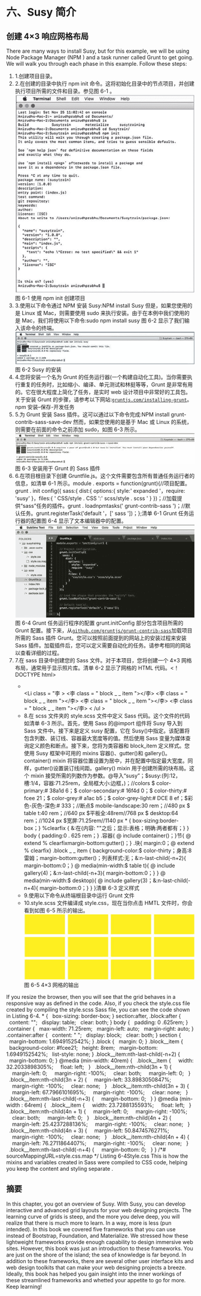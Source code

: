 # 六、Susy 简介


## 创建 4×3 响应网格布局

There are many ways to install Susy, but for this example, we will be using Node Package Manager (NPM ) and a task runner called Grunt to get going. We will walk you through each phase in this example. Follow these steps:

1.  1.创建项目目录。
2.  2.在创建的目录中执行 npm init 命令。这将初始化目录中的节点项目，并创建执行项目所需的文件和目录。参见图 6-1 。![A450102_1_En_6_Fig1_HTML.jpg](img/A450102_1_En_6_Fig1_HTML.jpg)图 6-1 使用 npm init 创建项目
3.  3.使用以下命令通过 NPM 安装 Susy:NPM install Susy 但是，如果您使用的是 Linux 或 Mac，则需要使用 sudo 来执行安装。由于在本例中我们使用的是 Mac，我们将使用以下命令:sudo npm install susy 图 6-2 显示了我们输入该命令的终端。![A450102_1_En_6_Fig2_HTML.jpg](img/A450102_1_En_6_Fig2_HTML.jpg)图 6-2 Susy 的安装
4.  4.您将安装一个名为 Grunt 的任务运行器(一个构建自动化工具)。当你需要执行重复的任务时，比如缩小、编译、单元测试和林挺等等，Grunt 是非常有用的。它在很大程度上简化了任务，是实时 web 设计项目中非常好的工具包。关于安装 Grunt 的步骤，请参考以下网站:[`gruntjs.com/installing-grunt`](https://gruntjs.com/installing-grunt)。npm 安装–保存-开发任务
5.  5.为 Grunt 安装 Sass 插件。这可以通过以下命令完成:NPM install grunt-contrib-sass-save-dev 然而，如果您使用的是基于 Mac 或 Linux 的系统，则需要在前面的命令之前添加 sudo，如图 6-3 所示。![A450102_1_En_6_Fig3_HTML.jpg](img/A450102_1_En_6_Fig3_HTML.jpg)图 6-3 安装用于 Grunt 的 Sass 插件
6.  6.在项目根目录下创建 Gruntfile.js。这个文件需要包含所有普通任务运行者的信息，如清单 6-1 所示。module . exports = function(grunt){//项目配置。grunt . init config({ sass:{ dist:{ options:{ style:' expanded '，require: 'susy' }，files:{ ' CSS/style . CSS ':' scss/style . scss ' } })；//加载提供“sass”任务的插件。grunt . loadnpmtasks(' grunt-contrib-sass ')；//默认任务。grunt.registerTask('default '，[' sass '])；};清单 6-1 Grunt 任务运行器的配置图 6-4 显示了文本编辑器中的配置。![A450102_1_En_6_Fig4_HTML.jpg](img/A450102_1_En_6_Fig4_HTML.jpg)图 6-4 Grunt 任务运行程序的配置 grunt.initConfig 部分包含项目所需的 Grunt 配置。接下来，从[`github.com/gruntjs/grunt-contrib-sass`](https://github.com/gruntjs/grunt-contrib-sass)加载项目所需的 Sass 插件 Grunt。您可以按照前面提到的网站上的安装过程来安装 Sass 插件。加载插件后，您可以定义需要自动化的任务。请参考相同的网站以查看详细的过程。
7.  7.在 sass 目录中创建您的 Sass 文件。对于本项目，您将创建一个 4×3 网格布局，通常用于显示照片库。清单 6-2 显示了网格的 HTML 代码。<！DOCTYPE html><html><head><title>Susy 示例</title><meta name = " viewport " content = " width = device-width， initial-scale = 1 "><link rel = " style sheet " type = " text/CSS " href = " CSS/style . CSS "></head><body><div class = " container clear fix "><section><ul class = " blocks "><Li class = " block _ _ item "></Li><Li class = "李 > <李 class = " block _ _ item "></李> <李 class = " block _ _ item "></李> <李 class = " block _ _ item "></李> <李 class = " block _ _ item "></李> < /ul >
8.  8.在 scss 文件夹的 style.scss 文件中定义 Sass 代码。这个文件的代码如清单 6-3 所示。首先，使用 Sass 的@import 组件将 Susy 导入到 Sass 文件中。接下来是定义 susy 配置，它在 Susy()中指定。该配置将包含列数、装订线、容器最大宽度等的值。然后使用 Sass 变量为媒体查询定义颜色和断点。接下来，您将为类容器和 block_item 定义样式。您使用 Susy 框架中可用的 mixins 容器()、gutter()和 gallery()。container() mixin 将容器位置设置为居中，并在配置中指定最大宽度。同样，gutter()设置装订线间距。gallery() mixin 用于创建所需的块布局。这个 mixin 接受所需的列数作为参数。@导入“susy”；$susy:(列:12，槽:1/4，容器:71.25rem，全局框大小:边框，)；//colors $ color-primary:# 38a1d 6；$ color-secondary:# 16f4d 0；$ color-thirty:# fcee 21；$ color-grey:# a1ac b5；$ color-grey-light:# DCE 8 ef；$彩色-灰色-深色:# 333；//断点$ mobile-landscape:30 rem；//480 px $ table t:40 rem；//640 px $平板全:48rem//768 px $ desktop:64 rem；//1024 px $宽屏:71.25rem//1140 px * { box-sizing:border-box；} %clearfix { &:在{内容: ""之后；显示:表格；明确:两者都有；} } body { padding:0 . 625 rem；} .容器{ @ include container()；}节{ @ extend % clearfixmargin-bottom:gutter()；} .块{ margin:0；@ extend % clearfix} .block _ _ item { background-color:$ color-thirty；身高:8 雷姆；margin-bottom:gutter()；列表样式:无；&:n-last-child(-n+2){ margin-bottom:0；} @ media(min-width:$ table t){ @ include gallery(4)；&:n-last-child(-n+3){ margin-bottom:0；} } @ media(min-width:$ desktop){ @ include gallery(3)；&:n-last-child(-n+4){ margin-bottom:0；} } }清单 6-3 定义样式
9.  9.使用以下命令从终端根目录中运行 Grunt 文件
10.  10.style.scss 文件编译成 style.css，现在当你点击 HMTL 文件时，你会看到如图 6-5 所示的输出。![A450102_1_En_6_Fig5_HTML.jpg](img/A450102_1_En_6_Fig5_HTML.jpg)图 6-5 4×3 网格的输出

If you resize the browser, then you will see that the grid behaves in a responsive way as defined in the code. Also, if you check the style.css file created by compiling the style.scss Sass file, you can see the code shown in Listing 6-4. * {   box-sizing: border-box; } section:after, .block:after {   content: "";   display: table;   clear: both; } body {   padding: 0 .625rem; } .container {   max-width: 71.25rem;   margin-left: auto;   margin-right: auto; } .container:after {   content: " ";   display: block;   clear: both; } section {   margin-bottom: 1.6949152542%; } .block {   margin: 0; } .block__item {   background-color: #fcee21;   height: 8rem;   margin-bottom: 1.6949152542%;   list-style: none; } .block__item:nth-last-child(-n+2) {   margin-bottom: 0; } @media (min-width: 40rem) {   .block__item {     width: 32.2033898305%;     float: left;   }   .block__item:nth-child(3n + 1) {     margin-left: 0;     margin-right: -100%;     clear: both;     margin-left: 0;   }   .block__item:nth-child(3n + 2) {     margin-left: 33.8983050847%;     margin-right: -100%;     clear: none;   }   .block__item:nth-child(3n + 3) {     margin-left: 67.7966101695%;     margin-right: -100%;     clear: none;   }   .block__item:nth-last-child(-n+3) {     margin-bottom: 0;   } } @media (min-width : 64rem) {   .block__item {     width: 23.7288135593%;     float: left;   }   .block__item:nth-child(4n + 1) {     margin-left: 0;     margin-right: -100%;     clear: both;     margin-left: 0;   }   .block__item:nth-child(4n + 2) {     margin-left: 25.4237288136%;     margin-right: -100%;     clear: none;   }   .block__item:nth-child(4n + 3) {     margin-left: 50.8474576271%;     margin-right: -100%;     clear: none;   }   .block__item:nth-child(4n + 4) {     margin-left: 76.2711864407%;     margin-right: -100%;     clear: none;   }   .block__item:nth-last-child(-n+4) {     margin-bottom: 0;   } } /*# sourceMappingURL=style.css.map */ Listing 6-4Style.css This is how the mixins and variables created in Sass were compiled to CSS code, helping you keep the content and styling separate .

## 摘要

In this chapter, you got an overview of Susy. With Susy, you can develop interactive and advanced grid layouts for your web designing projects. The learning curve of grids is steep, and the more you delve deep, you will realize that there is much more to learn. In a way, more is less (pun intended). In this book we covered five frameworks that you can use instead of Bootstrap, Foundation, and Materialize. We stressed how these lightweight frameworks provide enough capability to design immersive web sites. However, this book was just an introduction to these frameworks. You are just on the shore of the island; the sea of knowledge is far beyond. In addition to these frameworks, there are several other user interface kits and web design toolkits that can make your web designing projects a breeze. Ideally, this book has helped you gain insight into the inner workings of these streamlined frameworks and whetted your appetite to go for more. Keep learning!
